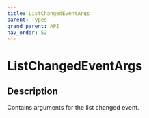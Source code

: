 ```yaml
---
title: ListChangedEventArgs
parent: Types
grand_parent: API
nav_order: 52
---
```


# ListChangedEventArgs

## Description

Contains arguments for the list changed event.
